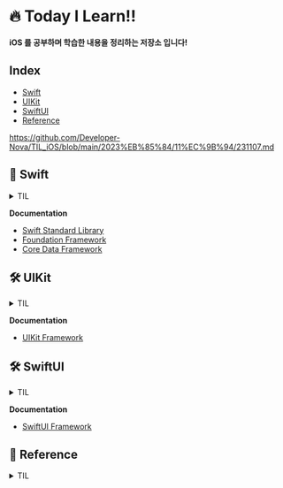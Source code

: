 # 🔥 Today I Learn!!

**iOS 를 공부하며 학습한 내용을 정리하는 저장소 입니다!**

## Index

- [Swift](#-Swift) 
- [UIKit](#-UIKit)
- [SwiftUI](#-SwiftUI)
- [Reference](#-Reference)

 https://github.com/Developer-Nova/TIL_iOS/blob/main/2023%EB%85%84/11%EC%9B%94/231107.md
## 📑 Swift

<details>
<summary>TIL</summary>

- [231107 Swift Metatype 이란 무엇일까?!](https://github.com/Developer-Nova/TIL_iOS/blob/main/2023%EB%85%84/11%EC%9B%94/231107.md)
- [231109 String(describing:) 알아보기](https://github.com/Developer-Nova/TIL_iOS/blob/main/2023%EB%85%84/11%EC%9B%94/231109.md)
- [231108 indexPath는 무엇일까?](https://github.com/Developer-Nova/TIL_iOS/blob/main/2023%EB%85%84/11%EC%9B%94/231108.md)
- [231110 CustomStringConvertible 프로토콜 알아보기](https://github.com/Developer-Nova/TIL_iOS/blob/main/2023%EB%85%84/11%EC%9B%94/231110.md)
- [231114 CaseIterable 프로토콜 알아보기](https://github.com/Developer-Nova/TIL_iOS/blob/main/2023%EB%85%84/11%EC%9B%94/231114.md)
- [231117 Protocol 에 프로퍼티 선언시 get, set 의 차이점](https://github.com/Developer-Nova/TIL_iOS/blob/main/2023%EB%85%84/11%EC%9B%94/231117.md)
- [231122 components() VS split()](https://github.com/Developer-Nova/TIL_iOS/blob/main/2023%EB%85%84/11%EC%9B%94/231122.md)
- [231128 Equtable 프로토콜 이란?](https://github.com/Developer-Nova/TIL_iOS/blob/main/2023%EB%85%84/11%EC%9B%94/231128.md)
- [231129 LocalizedError 프로토콜 이란?](https://github.com/Developer-Nova/TIL_iOS/blob/main/2023%EB%85%84/11%EC%9B%94/231129.md)
- [231228 URLSession 이란?](https://github.com/Developer-Nova/TIL_iOS/blob/main/2023%EB%85%84/12%EC%9B%94/231228.md)
- [240115 Core Data 알아보기](https://github.com/Developer-Nova/TIL_iOS/blob/main/2024%EB%85%84/1%EC%9B%94/240115.md)

</details>

**Documentation**
- [Swift Standard Library](https://developer.apple.com/documentation/swift/swift-standard-library)   
- [Foundation Framework](https://developer.apple.com/documentation/foundation/)
- [Core Data Framework](https://developer.apple.com/documentation/coredata/)


## 🛠️ UIKit

<details>
<summary>TIL</summary>
  
- [231102 특정 ViewController에서 Navigation Bar 숨기기](https://github.com/Developer-Nova/TIL_iOS/blob/main/2023%EB%85%84/11%EC%9B%94/231102.md)
- [231106 UIAlertController 사용방법](https://github.com/Developer-Nova/TIL_iOS/blob/main/2023%EB%85%84/11%EC%9B%94/231106.md)
- [231113 UIInterfaceOrientationMask를 사용하여 화면 회전 처리 하기](https://github.com/Developer-Nova/TIL_iOS/blob/main/2023%EB%85%84/11%EC%9B%94/231113.md)
- [240103 Navigation Bar 코드로 구현하기(Programmatically)](https://github.com/Developer-Nova/TIL_iOS/blob/main/2024%EB%85%84/1%EC%9B%94/240103.md)
- [240105 keyboard 가 view 를 가리는 경우 해결방법](https://github.com/Developer-Nova/TIL_iOS/blob/main/2024%EB%85%84/1%EC%9B%94/240105.md)
- [240108 Xcode 에서 Storyboard 파일 삭제하기](https://github.com/Developer-Nova/TIL_iOS/blob/main/2024%EB%85%84/1%EC%9B%94/240108.md)
- [240112 TableView swipe button 만들기](https://github.com/Developer-Nova/TIL_iOS/blob/main/2024%EB%85%84/1%EC%9B%94/240112.md)

</details>

**Documentation**
- [UIKit Framework](https://developer.apple.com/documentation/uikit/)

## 🛠️ SwiftUI

<details>
<summary>TIL</summary>


</details>

**Documentation**
- [SwiftUI Framework](https://developer.apple.com/documentation/swiftui/)


## 🔗 Reference

<details>
<summary>TIL</summary>

- [231103 NameSpace사용방법 및 enum VS struct](https://github.com/Developer-Nova/TIL_iOS/blob/main/2023%EB%85%84/11%EC%9B%94/231103.md)
- [231115 Given, When, Then 패턴 이란?](https://github.com/Developer-Nova/TIL_iOS/blob/main/2023%EB%85%84/11%EC%9B%94/231115.md)
- [231116 SOLID 원칙 알아보기](https://github.com/Developer-Nova/TIL_iOS/blob/main/2023%EB%85%84/11%EC%9B%94/231116.md)
- [231120 의존성 주입 이란?](https://github.com/Developer-Nova/TIL_iOS/blob/main/2023%EB%85%84/11%EC%9B%94/231120.md)
- [231209 인터넷 네트워크(Internet Network) 정리](https://github.com/Developer-Nova/TIL_iOS/blob/main/2023%EB%85%84/12%EC%9B%94/231209.md)
- [231210 URI, URL, URN 차이점은?](https://github.com/Developer-Nova/TIL_iOS/blob/main/2023%EB%85%84/12%EC%9B%94/231210.md)
- [231211 HTTP 프로토콜 기본 정리](https://github.com/Developer-Nova/TIL_iOS/blob/main/2023%EB%85%84/12%EC%9B%94/231211.md)
- [231214 HTTP Method 정리](https://github.com/Developer-Nova/TIL_iOS/blob/main/2023%EB%85%84/12%EC%9B%94/231214.md)
- [231215 HTTP 상태코드](https://github.com/Developer-Nova/TIL_iOS/blob/main/2023%EB%85%84/12%EC%9B%94/231215.md)
- [231220 HTTP Header part1](https://github.com/Developer-Nova/TIL_iOS/blob/main/2023%EB%85%84/12%EC%9B%94/231220.md)
- [231221 HTTP Header part2](https://github.com/Developer-Nova/TIL_iOS/blob/main/2023%EB%85%84/12%EC%9B%94/231221.md)
- [240104 leading(left),trailing(right) 차이점!](https://github.com/Developer-Nova/TIL_iOS/blob/main/2024%EB%85%84/1%EC%9B%94/240104.md)

</details>

